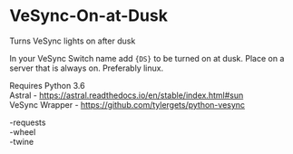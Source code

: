 # VeSync-On-at-Dusk
Turns VeSync lights on after dusk

In your VeSync Switch name add `{DS}` to be turned on at dusk. Place on a server that is always on. Preferably linux. 

Requires
Python 3.6<br>
Astral - https://astral.readthedocs.io/en/stable/index.html#sun <br>
VeSync Wrapper - https://github.com/tylergets/python-vesync<br>
          
 -requests <br> 
 -wheel <br>
 -twine <br>
